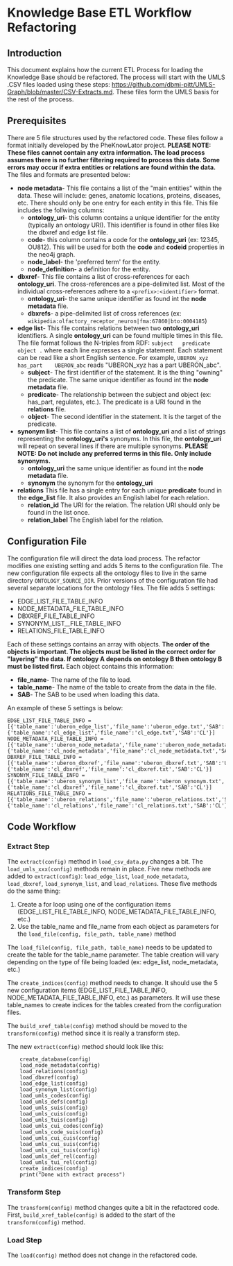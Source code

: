 # Knowledge Base ETL Workflow Refactoring

## Introduction
This document explains how the current ETL Process for loading the Knowledge Base should be refactored.  The process will start with the UMLS .CSV files loaded using these steps: https://github.com/dbmi-pitt/UMLS-Graph/blob/master/CSV-Extracts.md.  These files form the UMLS basis for the rest of the process.

## Prerequisites
There are 5 file structures used by the refactored code.  These files follow a format initially developed by the PheKnowLator project.  **PLEASE NOTE: These files cannot contain any extra information.  The load process assumes there is no further filtering required to process this data.  Some errors may occur if extra entities or relations are found within the data.** The files and formats are presented below:  
* **node metadata**- This file contains a list of the "main entities" within the data.  These will include: genes, anatomic locations, proteins, diseases, etc.  There should only be one entry for each entity in this file.  This file includes the follwing columns:
  * **ontology_uri**- this column contains a unique identifier for the entity (typically an ontology URI).  This identifier is found in other files like the dbxref and edge list file.
  * **code**- this column contains a code for the **ontology_uri** (ex: 12345, OU812).  This will be used for both the **code** and **codeid** properties in the neo4j graph.
  * **node_label**- the 'preferred term' for the entity.  
  * **node_definition**- a definition for the entity.
* **dbxref**- This file contains a list of cross-references for each **ontology_uri**.  The cross-references are a pipe-delimited list.  Most of the individual cross-references adhere to a `<prefix>:<identifier>` format.   
  * **ontology_uri**- the same unique identifier as found int the **node metadata** file.
  * **dbxrefs**- a pipe-delimited list of cross references (ex: `wikipedia:olfactory_receptor_neuron|fma:67860|bto:0004185`)
* **edge list**- This file contains relations between two **ontology_uri** identifiers.  A single **ontology_uri** can be found multiple times in this file.  The file format follows the N-triples from RDF: `subject   predicate   object .` where each line expresses a single statement.  Each statement can be read like a short English sentence.  For example, `UBERON_xyz has_part    UBERON_abc` reads "UBERON_xyz has a part UBERON_abc".
  * **subject**- The first identifier of the statement. It is the thing "owning" the predicate.  The same unique identifier as found int the **node metadata** file.
  * **predicate**- The relationship between the subject and object (ex: has_part, regulates, etc.).  The predicate is a URI found in the **relations** file.
  * **object**- The second identifier in the statement.  It is the target of the predicate.  
* **synonym list**- This file contains a list of **ontology_uri** and a list of strings representing the **ontology_uri's** synonyms.  In this file, the **ontology_uri** will repeat on several lines if there are multiple synonyms.  **PLEASE NOTE: Do not include any preferred terms in this file.  Only include synonyms.**    
  * **ontology_uri** the same unique identifier as found int the **node metadata** file.
  * **synonym** the synonym for the **ontology_uri**
* **relations** This file has a single entry for each unique **predicate** found in the **edge_list** file.  It also provides an English label for each relation.
  * **relation_id** The URI for the relation.  The relation URI should only be found in the list once.
  * **relation_label** The English label for the relation.  

## Configuration File
The configuration file will direct the data load process.  The refactor modifies one existing setting  and adds 5 items to the configuration file.  The new configuration file expects all the ontology files to live in the same directory `ONTOLOGY_SOURCE_DIR`.  Prior versions of the configuration file had several separate locations for the ontology files.  The file adds 5 settings:
* EDGE_LIST_FILE_TABLE_INFO
* NODE_METADATA_FILE_TABLE_INFO
* DBXREF_FILE_TABLE_INFO
* SYNONYM_LIST__FILE_TABLE_INFO
* RELATIONS_FILE_TABLE_INFO  

Each of these settings contains an array with objects.  **The order of the objects is important.  The objects must be listed in the correct order for "layering" the data.  If ontology A depends on ontology B then ontology B must be listed first.**  Each object contains this information:
* **file_name**- The name of the file to load.
* **table_name**- The name of the table to create from the data in the file.
* **SAB**- The SAB to be used when loading this data.

An example of these 5 settings is below:
```
EDGE_LIST_FILE_TABLE_INFO = [{'table_name':'uberon_edge_list','file_name':'uberon_edge.txt','SAB':'UBERON'},
{'table_name':'cl_edge_list','file_name':'cl_edge.txt','SAB':'CL'}]
NODE_METADATA_FILE_TABLE_INFO = [{'table_name':'uberon_node_metadata','file_name':'uberon_node_metadata.txt','SAB':'UBERON'},
{'table_name':'cl_node_metadata','file_name':'cl_node_metadata.txt','SAB':'CL'}]
DBXREF_FILE_TABLE_INFO = [{'table_name':'uberon_dbxref','file_name':'uberon_dbxref.txt','SAB':'UBERON'},
{'table_name':'cl_dbxref','file_name':'cl_dbxref.txt','SAB':'CL'}]
SYNONYM_FILE_TABLE_INFO = [{'table_name':'uberon_synonym_list','file_name':'uberon_synonym.txt','SAB':'UBERON'},
{'table_name':'cl_dbxref','file_name':'cl_dbxref.txt','SAB':'CL'}]
RELATIONS_FILE_TABLE_INFO = [{'table_name':'uberon_relations','file_name':'uberon_relations.txt','SAB':'UBERON'},
{'table_name':'cl_relations','file_name':'cl_relations.txt','SAB':'CL'}]
```  

## Code Workflow
### Extract Step
The `extract(config)` method in `load_csv_data.py` changes a bit.  The `load_umls_xxx(config)` methods remain in place.  Five new methods are added to `extract(config)`: `load_edge_list`, `load_node_metadata`, `load_dbxref`, `load_synonym_list`, and `load_relations`.  These five methods do the same thing:
1.  Create a for loop using one of the configuration items (EDGE_LIST_FILE_TABLE_INFO, NODE_METADATA_FILE_TABLE_INFO, etc.)
2.  Use the table_name and file_name from each object as parameters for the `load_file(config, file_path, table_name)` method

The `load_file(config, file_path, table_name)` needs to be updated to create the table for the table_name parameter.  The table creation will vary depending on the type of file being loaded (ex: edge_list, node_metadata, etc.)  

The `create_indices(config)` method needs to change.  It should use the 5 new configuration items (EDGE_LIST_FILE_TABLE_INFO, NODE_METADATA_FILE_TABLE_INFO, etc.) as parameters.  It will use these table_names to create indices for the tables created from the configuration files.  

The `build_xref_table(config)` method should be moved to the `transform(config)` method since it is really a transform step.

The new `extract(config)` method should look like this:
```
    create_database(config)
    load_node_metadata(config)
    load_relations(config)
    load_dbxref(config)
    load_edge_list(config)
    load_synonym_list(config)
    load_umls_codes(config)
    load_umls_defs(config)
    load_umls_suis(config)
    load_umls_cuis(config)
    load_umls_tuis(config)
    load_umls_cui_codes(config)
    load_umls_code_suis(config)
    load_umls_cui_cuis(config)
    load_umls_cui_suis(config)
    load_umls_cui_tuis(config)
    load_umls_def_rel(config)
    load_umls_tui_rel(config)
    create_indices(config)
    print("Done with extract process")
```

### Transform Step
The `transform(config)` method changes quite a bit in the refactored code.  First, `build_xref_table(config)` is added to the start of the `transform(config)` method.  

### Load Step
The `load(config)` method does not change in the refactored code.